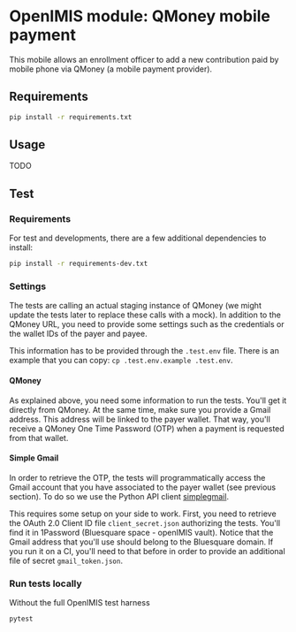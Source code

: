 # OpenIMIS module: QMoney mobile payment

This mobile allows an enrollment officer to add a new contribution paid by mobile phone
via QMoney (a mobile payment provider).

## Requirements

```bash
pip install -r requirements.txt
```

## Usage

TODO

## Test

### Requirements

For test and developments, there are a few additional dependencies to install:

```bash
pip install -r requirements-dev.txt
```

### Settings

The tests are calling an actual staging instance of QMoney (we might update the tests later to 
replace these calls with a mock). In addition to the QMoney URL, you need to provide some
settings such as the credentials or the wallet IDs of the payer and payee.

This information has to be provided through the `.test.env` file. There is
an example that you can copy: `cp .test.env.example .test.env`.

#### QMoney

As explained above, you need some information to run the tests. You'll get
it directly from QMoney. At the same time, make sure you provide a Gmail
address. This address will be linked to the payer wallet. That way, you'll receive
a QMoney One Time Password (OTP) when a payment is requested from that wallet.

#### Simple Gmail

In order to retrieve the OTP, the tests will programmatically access the Gmail
account that you have associated to the payer wallet (see previous section). To
do so we use the Python API client
[simplegmail](https://github.com/jeremyephron/simplegmail#getting-started).

This requires some setup on your side to work. First, you need to retrieve the
OAuth 2.0 Client ID file `client_secret.json` authorizing the tests. You'll
find it in 1Password (Bluesquare space - openIMIS vault). Notice that the Gmail address that
you'll use should belong to the Bluesquare domain. If you run it on a CI,
you'll need to that before in order to provide an additional file of secret
`gmail_token.json`.

### Run tests locally

Without the full OpenIMIS test harness

```bash
pytest
```